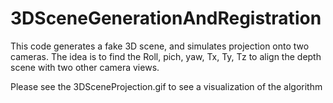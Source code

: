 # 3DSceneGenerationAndRegistration
This code generates a fake 3D scene, and simulates projection onto two cameras. The idea is to find the Roll, pich, yaw, Tx, Ty, Tz to align the depth scene with two other camera views. 


Please see the 3DSceneProjection.gif to see a visualization of the algorithm 
